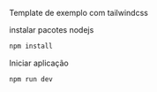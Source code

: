 Template de exemplo com tailwindcss

instalar pacotes nodejs

```bash
npm install
```

Iniciar aplicação

```bash
npm run dev
```

